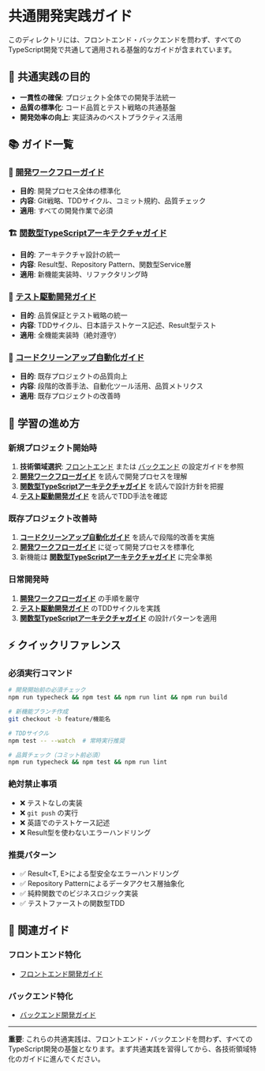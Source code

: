 # 共通開発実践ガイド

このディレクトリには、フロントエンド・バックエンドを問わず、すべてのTypeScript開発で共通して適用される基盤的なガイドが含まれています。

## 🎯 共通実践の目的

- **一貫性の確保**: プロジェクト全体での開発手法統一
- **品質の標準化**: コード品質とテスト戦略の共通基盤
- **開発効率の向上**: 実証済みのベストプラクティス活用

## 📚 ガイド一覧

### 🚀 [開発ワークフローガイド](./development-workflow.md)
- **目的**: 開発プロセス全体の標準化
- **内容**: Git戦略、TDDサイクル、コミット規約、品質チェック
- **適用**: すべての開発作業で必須

### 🏗️ [関数型TypeScriptアーキテクチャガイド](./functional-typescript-architecture.md)
- **目的**: アーキテクチャ設計の統一
- **内容**: Result型、Repository Pattern、関数型Service層
- **適用**: 新機能実装時、リファクタリング時

### 🧪 [テスト駆動開発ガイド](./test-driven-development.md)
- **目的**: 品質保証とテスト戦略の統一
- **内容**: TDDサイクル、日本語テストケース記述、Result型テスト
- **適用**: 全機能実装時（絶対遵守）

### 🔧 [コードクリーンアップ自動化ガイド](./cleanup-automation.md)
- **目的**: 既存プロジェクトの品質向上
- **内容**: 段階的改善手法、自動化ツール活用、品質メトリクス
- **適用**: 既存プロジェクトの改善時


## 🎯 学習の進め方

### 新規プロジェクト開始時
1. **技術領域選択**: [フロントエンド](../frontend/README.md) または [バックエンド](../backend/README.md) の設定ガイドを参照
2. **[開発ワークフローガイド](./development-workflow.md)** を読んで開発プロセスを理解
3. **[関数型TypeScriptアーキテクチャガイド](./functional-typescript-architecture.md)** を読んで設計方針を把握
4. **[テスト駆動開発ガイド](./test-driven-development.md)** を読んでTDD手法を確認

### 既存プロジェクト改善時
1. **[コードクリーンアップ自動化ガイド](./cleanup-automation.md)** を読んで段階的改善を実施
2. **[開発ワークフローガイド](./development-workflow.md)** に従って開発プロセスを標準化
3. 新機能は **[関数型TypeScriptアーキテクチャガイド](./functional-typescript-architecture.md)** に完全準拠

### 日常開発時
1. **[開発ワークフローガイド](./development-workflow.md)** の手順を厳守
2. **[テスト駆動開発ガイド](./test-driven-development.md)** のTDDサイクルを実践
3. **[関数型TypeScriptアーキテクチャガイド](./functional-typescript-architecture.md)** の設計パターンを適用

## ⚡ クイックリファレンス

### 必須実行コマンド
```bash
# 開発開始前の必須チェック
npm run typecheck && npm test && npm run lint && npm run build

# 新機能ブランチ作成
git checkout -b feature/機能名

# TDDサイクル
npm test -- --watch  # 常時実行推奨

# 品質チェック（コミット前必須）
npm run typecheck && npm test && npm run lint
```

### 絶対禁止事項
- ❌ テストなしの実装
- ❌ `git push` の実行
- ❌ 英語でのテストケース記述
- ❌ Result型を使わないエラーハンドリング

### 推奨パターン
- ✅ Result<T, E>による型安全なエラーハンドリング
- ✅ Repository Patternによるデータアクセス層抽象化
- ✅ 純粋関数でのビジネスロジック実装
- ✅ テストファーストの関数型TDD

## 🔗 関連ガイド

### フロントエンド特化
- [フロントエンド開発ガイド](../frontend/README.md)

### バックエンド特化
- [バックエンド開発ガイド](../backend/README.md)

---

**重要**: これらの共通実践は、フロントエンド・バックエンドを問わず、すべてのTypeScript開発の基盤となります。まず共通実践を習得してから、各技術領域特化のガイドに進んでください。